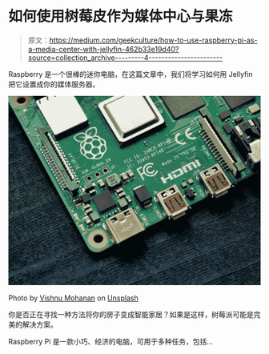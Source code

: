 # 如何使用树莓皮作为媒体中心与果冻

> 原文：<https://medium.com/geekculture/how-to-use-raspberry-pi-as-a-media-center-with-jellyfin-462b33e19d40?source=collection_archive---------4----------------------->

Raspberry 是一个很棒的迷你电脑，在这篇文章中，我们将学习如何用 Jellyfin 把它设置成你的媒体服务器。

![](img/405d9e4dd6ad118b84016698ef514fc2.png)

Photo by [Vishnu Mohanan](https://unsplash.com/@vishnumaiea?utm_source=medium&utm_medium=referral) on [Unsplash](https://unsplash.com?utm_source=medium&utm_medium=referral)

你是否正在寻找一种方法将你的房子变成智能家居？如果是这样，树莓派可能是完美的解决方案。

Raspberry Pi 是一款小巧、经济的电脑，可用于多种任务，包括…